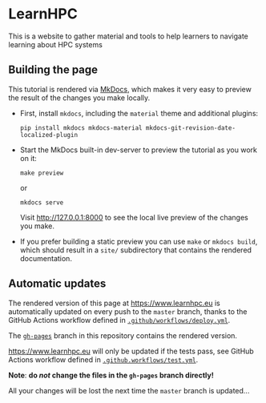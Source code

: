 # LearnHPC

This is a website to gather material and tools to help learners to navigate learning about HPC systems

## Building the page

This tutorial is rendered via [MkDocs](https://www.mkdocs.org/),
which makes it very easy to preview the result of the changes you make locally.

* First, install ``mkdocs``, including the `material` theme and additional plugins:

      pip install mkdocs mkdocs-material mkdocs-git-revision-date-localized-plugin

* Start the MkDocs built-in dev-server to preview the tutorial as you work on it:

      make preview

  or

      mkdocs serve

  Visit http://127.0.0.1:8000 to see the local live preview of the changes you make.

* If you prefer building a static preview you can use ``make`` or ``mkdocs build``,
  which should result in a ``site/`` subdirectory that contains the rendered documentation.

## Automatic updates

The rendered version of this page at https://www.learnhpc.eu
is automatically updated on every push to the ``master`` branch,
thanks to the GitHub Actions workflow defined in
[``.github/workflows/deploy.yml``](https://github.com/HPCinEurope/learnhpc/blob/master/.github/workflows/deploy.yml).

The [``gh-pages``](https://github.com/HPCinEurope/learnhpc/tree/gh-pages) branch in this repository contains the rendered version.

https://www.learnhpc.eu will only be updated if the tests pass,
see GitHub Actions workflow defined in
[``.github.workflows/test.yml``](https://github.com/HPCinEurope/learnhpc/blob/master/.github/workflows/test.yml).

**Note**: **do *not* change the files in the ``gh-pages`` branch directly!**

All your changes will be lost the next time the ``master`` branch is updated...
